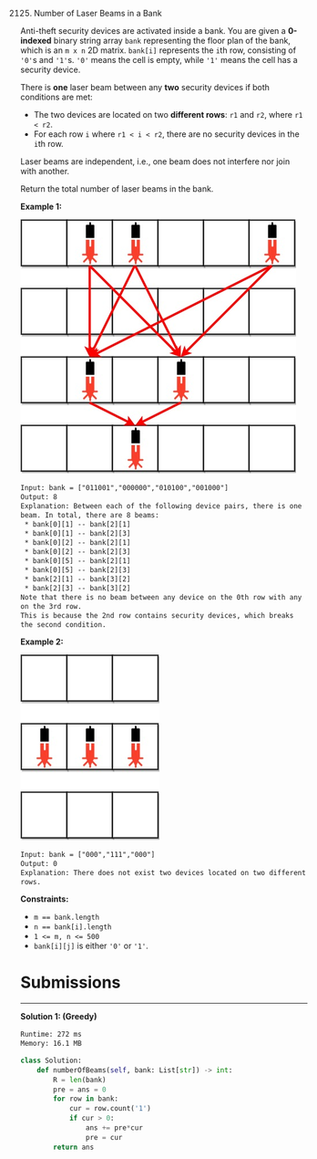 2125. Number of Laser Beams in a Bank

Anti-theft security devices are activated inside a bank. You are given a **0-indexed** binary string array `bank` representing the floor plan of the bank, which is an `m x n` 2D matrix. `bank[i]` represents the `i`th row, consisting of `'0'`s and `'1'`s. `'0'` means the cell is empty, while `'1'` means the cell has a security device.

There is **one** laser beam between any **two** security devices if both conditions are met:

* The two devices are located on two **different rows**: `r1` and `r2`, where `r1 < r2`.
* For each row `i` where `r1 < i < r2`, there are no security devices in the `i`th row.

Laser beams are independent, i.e., one beam does not interfere nor join with another.

Return the total number of laser beams in the bank.

 

**Example 1:**

![2125_laser1.jpg](img/2125_laser1.jpg)
```
Input: bank = ["011001","000000","010100","001000"]
Output: 8
Explanation: Between each of the following device pairs, there is one beam. In total, there are 8 beams:
 * bank[0][1] -- bank[2][1]
 * bank[0][1] -- bank[2][3]
 * bank[0][2] -- bank[2][1]
 * bank[0][2] -- bank[2][3]
 * bank[0][5] -- bank[2][1]
 * bank[0][5] -- bank[2][3]
 * bank[2][1] -- bank[3][2]
 * bank[2][3] -- bank[3][2]
Note that there is no beam between any device on the 0th row with any on the 3rd row.
This is because the 2nd row contains security devices, which breaks the second condition.
```

**Example 2:**

![2125_laser2.jpg](img/2125_laser2.jpg)
```
Input: bank = ["000","111","000"]
Output: 0
Explanation: There does not exist two devices located on two different rows.
```

**Constraints:**

* `m == bank.length`
* `n == bank[i].length`
* `1 <= m, n <= 500`
* `bank[i][j]` is either `'0'` or `'1'`.

# Submissions
---
**Solution 1: (Greedy)**
```
Runtime: 272 ms
Memory: 16.1 MB
```
```python
class Solution:
    def numberOfBeams(self, bank: List[str]) -> int:
        R = len(bank)
        pre = ans = 0
        for row in bank:
            cur = row.count('1')
            if cur > 0:
                ans += pre*cur
                pre = cur
        return ans
```
